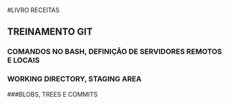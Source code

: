#LIVRO RECEITAS
## TREINAMENTO GIT
### COMANDOS NO BASH, DEFINIÇÃO DE SERVIDORES REMOTOS E LOCAIS
### WORKING DIRECTORY, STAGING AREA
###BLOBS, TREES E COMMITS
